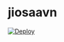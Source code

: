 # jiosaavn

[![Deploy](https://www.herokucdn.com/deploy/button.svg)](https://heroku.com/deploy?template=https://github.com/Ns-AnoNymouS/jiosaavn/tree/main)

